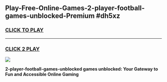 
## Play-Free-Online-Games-2-player-football-games-unblocked-Premium #dh5xz
<h3>
<a href="https://premium.freeplayer.one?title=2-player-football-games-unblocked&ref=8M">CLICK TO PLAY</a></h3>
<hr>

<h3>
<a href="https://premium.freeplayer.one?title=2-player-football-games-unblocked&ref=8M">CLICK 2 PLAY</a>
  
</h3>

<a href="https://premium.freeplayer.one?title=2-player-football-games-unblocked&ref=8M"><img src="https://clearcache.store/games.png"></a>


**2-player-football-games-unblocked games unblocked: Your Gateway to Fun and Accessible Online Gaming**
